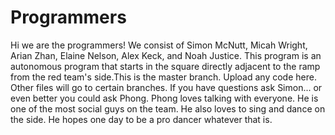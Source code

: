 # Programmers
Hi we are the programmers! We consist of Simon McNutt, Micah Wright, Arian Zhan, Elaine Nelson, Alex Keck, and Noah Justice. This program is an autonomous program that starts in the square directly adjacent to the ramp from the red team's side.This is the master branch. Upload any code here. Other files will go to certain branches. If you have questions ask Simon... or even better you could ask Phong. Phong loves talking with everyone. He is one of the most social guys on the team. He also loves to sing and dance on the side. He hopes one day to be a pro dancer whatever that is.  
